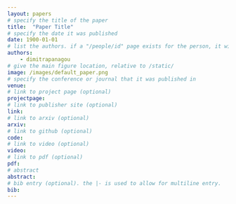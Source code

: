 ```yaml
---
layout: papers
# specify the title of the paper
title:  "Paper Title"
# specify the date it was published
date: 1900-01-01
# list the authors. if a "/people/id" page exists for the person, it will be linked. If not, the author's name is printed exactly as you typed it.
authors:
    - dimitrapanagou
# give the main figure location, relative to /static/
image: /images/default_paper.png
# specify the conference or journal that it was published in
venue:
# link to project page (optional)
projectpage:
# link to publisher site (optional)
link:
# link to arxiv (optional)
arxiv:
# link to github (optional)
code:
# link to video (optional)
video:
# link to pdf (optional)
pdf:
# abstract
abstract:
# bib entry (optional). the |- is used to allow for multiline entry.
bib:
---
```

